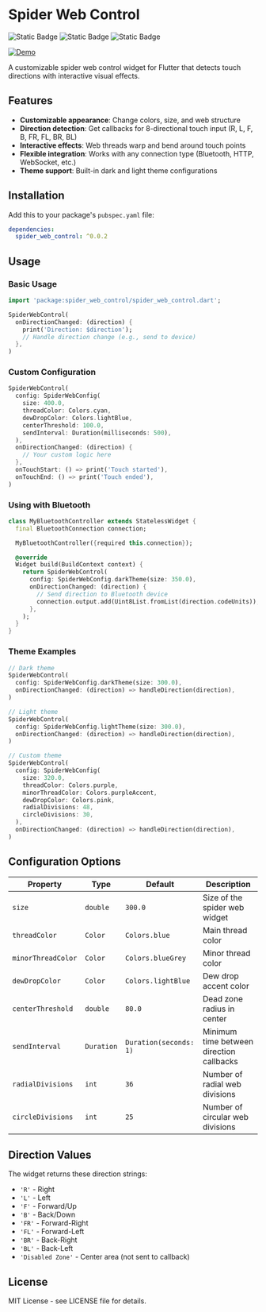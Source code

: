 # Spider Web Control

![Static Badge](https://img.shields.io/badge/pub-v0.0.2-blue) ![Static Badge](https://img.shields.io/badge/flutter-%203.32.8-blue) ![Static Badge](https://img.shields.io/badge/licence-MIT-purple)

[![Demo](./web_example.gif)](https://github.com/Zweycinder/spider_web_control/blob/main/web_example.gif)

A customizable spider web control widget for Flutter that detects touch directions with interactive visual effects.

## Features

- **Customizable appearance**: Change colors, size, and web structure
- **Direction detection**: Get callbacks for 8-directional touch input (R, L, F, B, FR, FL, BR, BL)
- **Interactive effects**: Web threads warp and bend around touch points
- **Flexible integration**: Works with any connection type (Bluetooth, HTTP, WebSocket, etc.)
- **Theme support**: Built-in dark and light theme configurations

## Installation

Add this to your package's `pubspec.yaml` file:

```yaml
dependencies:
  spider_web_control: ^0.0.2
```

## Usage

### Basic Usage

```dart
import 'package:spider_web_control/spider_web_control.dart';

SpiderWebControl(
  onDirectionChanged: (direction) {
    print('Direction: $direction');
    // Handle direction change (e.g., send to device)
  },
)
```

### Custom Configuration

```dart
SpiderWebControl(
  config: SpiderWebConfig(
    size: 400.0,
    threadColor: Colors.cyan,
    dewDropColor: Colors.lightBlue,
    centerThreshold: 100.0,
    sendInterval: Duration(milliseconds: 500),
  ),
  onDirectionChanged: (direction) {
    // Your custom logic here
  },
  onTouchStart: () => print('Touch started'),
  onTouchEnd: () => print('Touch ended'),
)
```

### Using with Bluetooth

```dart
class MyBluetoothController extends StatelessWidget {
  final BluetoothConnection connection;

  MyBluetoothController({required this.connection});

  @override
  Widget build(BuildContext context) {
    return SpiderWebControl(
      config: SpiderWebConfig.darkTheme(size: 350.0),
      onDirectionChanged: (direction) {
        // Send direction to Bluetooth device
        connection.output.add(Uint8List.fromList(direction.codeUnits));
      },
    );
  }
}
```

### Theme Examples

```dart
// Dark theme
SpiderWebControl(
  config: SpiderWebConfig.darkTheme(size: 300.0),
  onDirectionChanged: (direction) => handleDirection(direction),
)

// Light theme
SpiderWebControl(
  config: SpiderWebConfig.lightTheme(size: 300.0),
  onDirectionChanged: (direction) => handleDirection(direction),
)

// Custom theme
SpiderWebControl(
  config: SpiderWebConfig(
    size: 320.0,
    threadColor: Colors.purple,
    minorThreadColor: Colors.purpleAccent,
    dewDropColor: Colors.pink,
    radialDivisions: 48,
    circleDivisions: 30,
  ),
  onDirectionChanged: (direction) => handleDirection(direction),
)
```

## Configuration Options

| Property           | Type       | Default                | Description                              |
| ------------------ | ---------- | ---------------------- | ---------------------------------------- |
| `size`             | `double`   | `300.0`                | Size of the spider web widget            |
| `threadColor`      | `Color`    | `Colors.blue`          | Main thread color                        |
| `minorThreadColor` | `Color`    | `Colors.blueGrey`      | Minor thread color                       |
| `dewDropColor`     | `Color`    | `Colors.lightBlue`     | Dew drop accent color                    |
| `centerThreshold`  | `double`   | `80.0`                 | Dead zone radius in center               |
| `sendInterval`     | `Duration` | `Duration(seconds: 1)` | Minimum time between direction callbacks |
| `radialDivisions`  | `int`      | `36`                   | Number of radial web divisions           |
| `circleDivisions`  | `int`      | `25`                   | Number of circular web divisions         |

## Direction Values

The widget returns these direction strings:

- `'R'` - Right
- `'L'` - Left
- `'F'` - Forward/Up
- `'B'` - Back/Down
- `'FR'` - Forward-Right
- `'FL'` - Forward-Left
- `'BR'` - Back-Right
- `'BL'` - Back-Left
- `'Disabled Zone'` - Center area (not sent to callback)

## License

MIT License - see LICENSE file for details.
